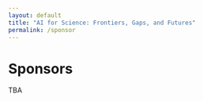 ```yaml
---
layout: default
title: "AI for Science: Frontiers, Gaps, and Futures"
permalink: /sponsor
---
```


# Sponsors
TBA


